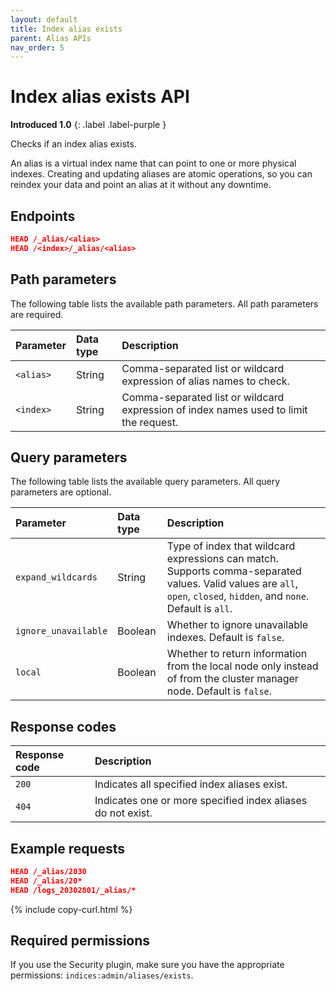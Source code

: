```yaml
---
layout: default
title: Index alias exists
parent: Alias APIs
nav_order: 5
---
```


# Index alias exists API
**Introduced 1.0**
{: .label .label-purple }

Checks if an index alias exists.

An alias is a virtual index name that can point to one or more physical indexes. Creating and updating aliases are atomic operations, so you can reindex your data and point an alias at it without any downtime.

## Endpoints

```json
HEAD /_alias/<alias>
HEAD /<index>/_alias/<alias>
```

## Path parameters

The following table lists the available path parameters. All path parameters are required.

| Parameter | Data type | Description |
| :--- | :--- | :--- |
| `<alias>` | String | Comma-separated list or wildcard expression of alias names to check. |
| `<index>` | String | Comma-separated list or wildcard expression of index names used to limit the request. |

## Query parameters

The following table lists the available query parameters. All query parameters are optional.

| Parameter | Data type | Description |
| :--- | :--- | :--- |
| `expand_wildcards` | String | Type of index that wildcard expressions can match. Supports comma-separated values. Valid values are `all`, `open`, `closed`, `hidden`, and `none`. Default is `all`. |
| `ignore_unavailable` | Boolean | Whether to ignore unavailable indexes. Default is `false`. |
| `local` | Boolean | Whether to return information from the local node only instead of from the cluster manager node. Default is `false`. |

## Response codes

| Response code | Description |
| :--- | :--- |
| `200` | Indicates all specified index aliases exist. |
| `404` | Indicates one or more specified index aliases do not exist. |

## Example requests

```json
HEAD /_alias/2030
HEAD /_alias/20*
HEAD /logs_20302801/_alias/*
```
{% include copy-curl.html %}

## Required permissions

If you use the Security plugin, make sure you have the appropriate permissions: `indices:admin/aliases/exists`.